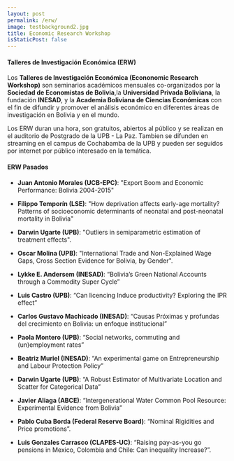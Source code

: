 ```yaml
---
layout: post
permalink: /erw/
image: testbackground2.jpg
title: Economic Research Workshop
isStaticPost: false
---
```


#### Talleres de Investigación Económica (ERW)
Los **Talleres de Investigación Económica (Econonomic Research Workshop)** son seminarios académicos mensuales co-organizados por la **Sociedad de Economistas de Bolivia**,la **Universidad Privada Boliviana**, la fundación **INESAD**, y la **Academia Boliviana de Ciencias Económicas** con el fin de difundir y promover el análisis económico en diferentes áreas de investigación en Bolivia y en el mundo.  

Los ERW duran una hora, son gratuitos, abiertos al público y se realizan en el auditorio de Postgrado de la UPB - La Paz. Tambien se difunden en streaming en el campus de Cochabamba de la UPB y pueden ser seguidos por internet por público interesado en la temática.


#### ERW Pasados
* **Juan Antonio Morales (UCB-EPC)**: "Export Boom and Economic Performance:  Bolivia 2004-2015"

* **Filippo Temporín (LSE)**: "How deprivation affects early-age mortality? Patterns of socioeconomic determinants of neonatal and post-neonatal mortality in Bolivia"

* **Darwin Ugarte (UPB)**: "Outliers in semiparametric estimation of treatment effects".

* **Oscar Molina (UPB)**: "International Trade and Non-Explained Wage Gaps, Cross Section Evidence for Bolivia, by Gender".

* **Lykke E. Andersem (INESAD)**: “Bolivia’s Green National Accounts through a Commodity Super Cycle”

* **Luis Castro (UPB)**: “Can licencing Induce productivity? Exploring the IPR effect”

* **Carlos Gustavo Machicado (INESAD)**: “Causas Próximas y profundas del crecimiento en Bolivia: un enfoque institucional”

* **Paola Montero (UPB)**: “Social networks, commuting and (un)employment rates”

* **Beatriz Muriel (INESAD)**: “An experimental game on Entrepreneurship and Labour Protection Policy”

* **Darwin Ugarte (UPB)**: “A Robust Estimator of Multivariate Location and Scatter for Categorical Data”

* **Javier Aliaga (ABCE)**: “Intergenerational Water Common Pool Resource: Experimental Evidence from Bolivia”

* **Pablo Cuba Borda (Federal Reserve Board)**: “Nominal Rigidities and Price promotions”.

* **Luis Gonzales Carrasco (CLAPES-UC)**: “Raising pay-as-you go pensions in Mexico, Colombia and Chile: Can inequality Increase?”.
<!-- <details style="margin-left: 40px"><summary><strong>Resumen</strong></summary>Since many policies create inter-generational redistributions, it is important to assess their impact on inequality. For example, expanding PAYG-financed pensions financed with a proportional tax that falls mostly on the active generation can be benevolent if the elderly have lower consumption than contemporaneous workers, but could be regressive if otherwise. This paper uses consumer expenditure surveys to compute adjusted distributions of expenditure per capita on an equivalent basis for Mexico, Colombia and Chile, for two age groups: those aged 65 and more, and those aged 35 to 59. The paper’s statistical tests finds that in Mexico, expenditure by the elderly is smaller than (is stochastically dominated at first order by) adjusted expenditure by adults aged 35 to 59. In contrast, in Colombia expenditure by the elderly is similar to the adjusted expenditure by adults aged 35 to 59 (the hypothesis of stochastic dominance in both directions are rejected). Finally, in Chile expenditure by the elderly stochastically dominates the adjusted expenditure by adults aged 35 to 59, at high levels of significance. The implication is that expanding PAYG-financed pensions would be progressive in Mexico, neutral in Colombia and regressive in Chile. </details> -->






<!-- <img class="img-responsive feature-image" src="{{ site.baseurl }}/img/posts/cod.jpg" style="display:none"> -->
